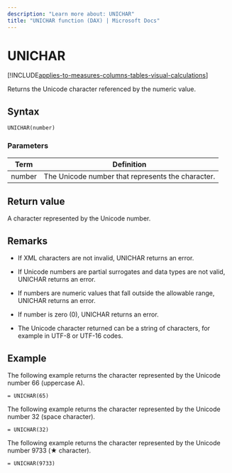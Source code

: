 ```yaml
---
description: "Learn more about: UNICHAR"
title: "UNICHAR function (DAX) | Microsoft Docs"
---
```

# UNICHAR

[!INCLUDE[applies-to-measures-columns-tables-visual-calculations](includes/applies-to-measures-columns-tables-visual-calculations.md)]

Returns the Unicode character referenced by the numeric value.
  
## Syntax  
  
```dax
UNICHAR(number)  
```
  
### Parameters  
  
|Term|Definition|  
|--------|--------------|  
|number|The Unicode number that represents the character.|  
  
## Return value

A character represented by the Unicode number.
  
## Remarks  

- If XML characters are not invalid, UNICHAR returns an error.

- If Unicode numbers are partial surrogates and data types are not valid, UNICHAR returns an error.

- If numbers are numeric values that fall outside the allowable range, UNICHAR returns an error.

- If number is zero (0), UNICHAR returns an error.

- The Unicode character returned can be a string of characters, for example in UTF-8 or UTF-16 codes.
  
## Example  

The following example returns the character represented by the Unicode number 66 (uppercase A).  

```dax
= UNICHAR(65)
```

The following example returns the character represented by the Unicode number 32 (space character).

```dax
= UNICHAR(32)
```

The following example returns the character represented by the Unicode number 9733 (&#9733; character).

```dax
= UNICHAR(9733)
```
